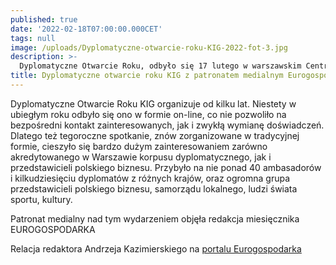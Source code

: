```yaml
---
published: true
date: '2022-02-18T07:00:00.000CET'
tags: null
image: /uploads/Dyplomatyczne-otwarcie-roku-KIG-2022-fot-3.jpg
description: >-
  Dyplomatyczne Otwarcie Roku, odbyło się 17 lutego w warszawskim Centrum Olimpijskim. Przybyło na nie ponad 40 ambasadorów i kilkudziesięciu dyplomatów z różnych krajów. Patronat medialny nad tym wydarzeniem objęła redakcja miesięcznika EUROGOSPODARKA.
title: Dyplomatyczne otwarcie roku KIG z patronatem medialnym Eurogospodarki
---
```


Dyplomatyczne Otwarcie Roku KIG organizuje od kilku lat. Niestety w ubiegłym roku odbyło się ono w formie on-line, co nie pozwoliło na bezpośredni kontakt zainteresowanych, jak i zwykłą wymianę doświadczeń. Dlatego też tegoroczne spotkanie, znów zorganizowane w tradycyjnej formie, cieszyło się bardzo dużym zainteresowaniem zarówno akredytowanego w Warszawie korpusu dyplomatycznego, jak i przedstawicieli polskiego biznesu. Przybyło na nie ponad 40 ambasadorów i kilkudziesięciu dyplomatów z różnych krajów, oraz  ogromna grupa przedstawicieli polskiego biznesu, samorządu lokalnego, ludzi świata sportu, kultury.

Patronat medialny nad tym wydarzeniem objęła redakcja miesięcznika EUROGOSPODARKA

Relacja redaktora Andrzeja Kazimierskiego na [portalu Eurogospodarka](https://eurogospodarka.eu/dyplomatyczne-otwarcie-roku-kig/)


